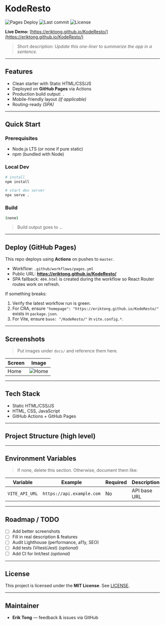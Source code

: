 # KodeResto

![Pages Deploy](https://github.com/eriktong/KodeResto/actions/workflows/pages.yml/badge.svg) ![Last commit](https://img.shields.io/github/last-commit/eriktong/KodeResto) ![License](https://img.shields.io/badge/license-MIT-informational)

**Live Demo:** [https://eriktong.github.io/KodeResto/](https://eriktong.github.io/KodeResto/)

> Short description: _Update this one-liner to summarize the app in a sentence._

---

## Features
- Clean starter with Static HTML/CSS/JS
- Deployed on **GitHub Pages** via Actions
- Production build output: `.`
- Mobile-friendly layout _(if applicable)_
- Routing-ready _(SPA)_  


---

## Quick Start

### Prerequisites
- Node.js LTS (or none if pure static)
- npm (bundled with Node)

### Local Dev
```bash
# install
npm install

# start dev server
npx serve .
```

### Build
```bash
(none)
```

> Build output goes to **`.`**.

---

## Deploy (GitHub Pages)

This repo deploys using **Actions** on pushes to `master`.

- Workflow: `.github/workflows/pages.yml`  
- Public URL: **https://eriktong.github.io/KodeResto/**  
- SPA fallback: `404.html` is created during the workflow so React Router routes work on refresh.

If something breaks:
1. Verify the latest workflow run is green.
2. For CRA, ensure `"homepage": "https://eriktong.github.io/KodeResto/"` exists in `package.json`.
3. For Vite, ensure `base: "/KodeResto/"` in `vite.config.*`.

---

## Screenshots

> Put images under `docs/` and reference them here.

| Screen | Image |
|---|---|
| Home | ![Home](docs/screenshot-1.png) |

---

## Tech Stack
- Static HTML/CSS/JS
- HTML, CSS, JavaScript
- GitHub Actions + GitHub Pages

---

## Project Structure (high level)


---

## Environment Variables
> If none, delete this section. Otherwise, document them like:

| Variable | Example | Required | Description |
|---|---|---|---|
| `VITE_API_URL` | `https://api.example.com` | No | API base URL |

---

## Roadmap / TODO
- [ ] Add better screenshots
- [ ] Fill in real description & features
- [ ] Audit Lighthouse (performance, a11y, SEO)
- [ ] Add tests (Vitest/Jest) _(optional)_
- [ ] Add CI for lint/test _(optional)_

---

## License
This project is licensed under the **MIT License**. See [LICENSE](LICENSE).

---

## Maintainer
- **Erik Tong** — feedback & issues via GitHub
